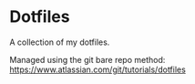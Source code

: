 # Dotfiles
A collection of my dotfiles.

Managed using the git bare repo method:
https://www.atlassian.com/git/tutorials/dotfiles
